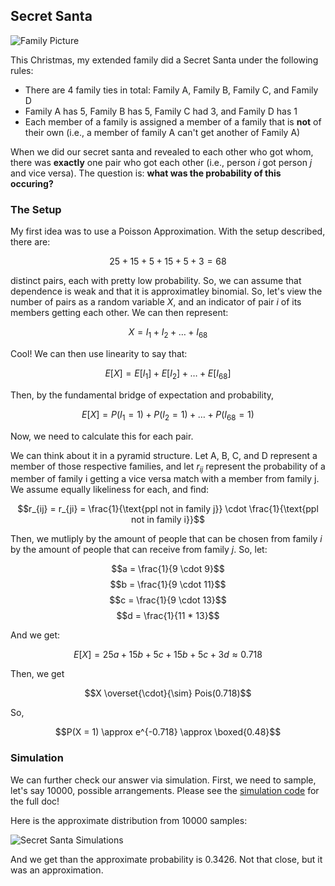 ## Secret Santa

![Family Picture](https://i.imgur.com/g6Eu3sx.jpg)

This Christmas, my extended family did a Secret Santa under the following rules:

- There are 4 family ties in total: Family A, Family B, Family C, and Family D
- Family A has 5, Family B has 5, Family C had 3, and Family D has 1
- Each member of a family is assigned a member of a family that is **not** of their own (i.e., a member of family A can't get another of Family A)

When we did our secret santa and revealed to each other who got whom, there was **exactly** one pair who got each other (i.e., person $i$ got person $j$ and vice versa). The question is: **what was the probability of this occuring?**

### The Setup

My first idea was to use a Poisson Approximation. With the setup described, there are:

$$25 + 15 + 5 + 15 + 5 + 3 = 68$$

distinct pairs, each with pretty low probability. So, we can assume that dependence is weak and that it is approximatley binomial. So, let's view the number of pairs as a random variable $X$, and an indicator of pair $i$ of its members getting each other. We can then represent:

$$X = I_1 + I_2 + \ldots + I_{68}$$

Cool! We can then use linearity to say that:

$$E[X] = E[I_1] + E[I_2] + \ldots + E[I_{68}]$$

Then, by the fundamental bridge of expectation and probability,

$$E[X] = P(I_1 = 1) + P(I_ 2 = 1) + \ldots + P(I_{68} = 1) $$

Now, we need to calculate this for each pair.

We can think about it in a pyramid structure. Let A, B, C, and D represent a member of those respective families, and let $r_{ij}$ represent the probability of a member of family i getting a vice versa match with a member from family j. We assume equally likeliness for each, and find:


$$r_{ij} = r_{ji} = \frac{1}{\text{ppl not in family j}} \cdot \frac{1}{\text{ppl not in family i}}$$

Then, we mutliply by the amount of people that can be chosen from family $i$ by the amount of people that can receive from family $j$. So, let:


$$a = \frac{1}{9 \cdot 9}$$
$$b = \frac{1}{9 \cdot 11}$$
$$c = \frac{1}{9 \cdot 13}$$
$$d = \frac{1}{11 * 13}$$

And we get:

$$E[X] = 25a + 15b + 5c + 15b + 5c + 3d \approx 0.718$$

Then, we get

$$X \overset{\cdot}{\sim} Pois(0.718)$$

So,

$$P(X = 1) \approx e^{-0.718} \approx \boxed{0.48}$$

### Simulation
We can further check our answer via simulation. First, we need to sample, let's say $10000$, possible arrangements. Please see the [simulation code](https://github.com/njd87/statarchive/blob/main/secret%20santa/simulation.py) for the full doc!

Here is the approximate distribution from 10000 samples:

![Secret Santa Simulations](https://i.imgur.com/XAfxFrY.png)

And we get than the approximate probability is $0.3426$. Not that close, but it was an approximation.
